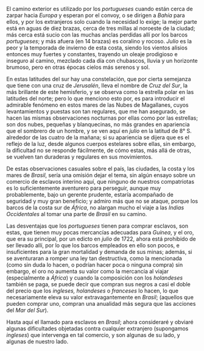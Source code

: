 El camino exterior es utilizado por los *portugueses* cuando están cerca de zarpar hacia *Europa* y esperan por el convoy, o se dirigen a *Bahía* para ellos, y por los extranjeros solo cuando la necesidad lo exige; la mejor parte está en aguas de diez brazas, cerca de tres millas al noroeste de la ciudad; más cerca está sucio con las muchas anclas perdidas allí por los barcos *portugueses*; y más afuera (en 14 brazas) es coralino y rocoso. *Julio* es la peor y la temporada de invierno de esta costa, siendo los vientos alisios entonces muy fuertes y constantes, trayendo un oleaje prodigioso e inseguro al camino, mezclado cada día con chubascos, lluvia y un horizonte brumoso, pero en otras épocas cielos más serenos y sol.

En estas latitudes del sur hay una constelación, que por cierta semejanza que tiene con una cruz de *Jerusalén*, lleva el nombre de *Cruz del Sur*, la más brillante de este hemisferio, y se observa como la estrella polar en las latitudes del norte; pero lo que menciono esto por, es para introducir el admirable fenómeno en estos mares de las Nubes de Magallanes, cuyos levantamientos y puestas son tan regulares, que me han asegurado, se hacen las mismas observaciones nocturnas por ellas como por las estrellas; son dos nubes, pequeñas y blanquecinas, no más grandes en apariencia que el sombrero de un hombre, y se ven aquí en *julio* en la latitud de 8° S. alrededor de las cuatro de la mañana; si su apariencia se dijera que es el reflejo de la luz, desde algunos cuerpos estelares sobre ellas, sin embargo, la dificultad no se responde fácilmente, de cómo estas, más allá de otras, se vuelven tan duraderas y regulares en sus movimientos.

De estas observaciones casuales sobre el país, las ciudades, la costa y los mares de *Brasil*, sería una omisión dejar el tema, sin algún ensayo sobre un comercio de esclavos interino aquí, que ninguno de nuestros compatriotas es lo suficientemente aventurero para perseguir, aunque muy probablemente, bajo un gerente prudente, estaría acompañado de seguridad y muy gran beneficio; y admiro más que no se ataque, porque los barcos de la costa sur de *África*, no alargan mucho el viaje a las *Indias Occidentales* al tomar una parte de *Brasil* en su camino.

Las desventajas que los *portugueses* tienen para comprar esclavos, son estas, que tienen muy pocas mercancías adecuadas para *Guinea*, y el oro, que era su principal, por un edicto en *julio* de 1722, ahora está prohibido de ser llevado allí, por lo que los barcos empleados en ello son pocos, e insuficientes para la gran mortalidad y demanda de sus minas; además, si se aventuraran a romper una ley tan destructiva, como la mencionada (como sin duda lo hacen, o podrían hacer poca o ninguna compra) sin embargo, el oro no aumenta su valor como la mercancía al viajar (especialmente a *África*) y cuando la composición con los *holandeses* también se paga, se puede decir que compran sus negros a casi el doble del precio que los *ingleses, holandeses* o *franceses* lo hacen, lo que necesariamente eleva su valor extravagantemente en *Brasil*; (aquellos que pueden comprar uno, compran una anualidad más segura que las acciones del *Mar del Sur*).

Hasta aquí el llamado para esclavos en *Brasil*; ahora consideraré y obviaré algunas dificultades objetadas contra cualquier extranjero (supongamos *ingleses*) que intervenga en tal comercio, y son algunas de su lado, y algunas de nuestro lado.